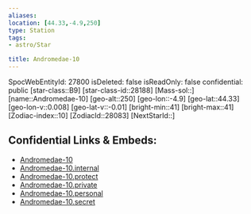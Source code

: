 ```yaml
---
aliases: 
location: [44.33,-4.9,250]
type: Station
tags:
- astro/Star

title: Andromedae-10
---
```

SpocWebEntityId: 27800
isDeleted: false
isReadOnly: false
confidential: public
[star-class::B9]
[star-class-id::28188]
[Mass-sol::]
[name::Andromedae-10]
[geo-alt::250]
[geo-lon::-4.9]
[geo-lat::44.33]
[geo-lon-v::0.008]
[geo-lat-v::-0.01]
[bright-min::41]
[bright-max::41]
[Zodiac-index::10]
[ZodiacId::28083]
[NextStarId::]



## Confidential Links & Embeds: 
- [Andromedae-10](../../../_public/astro/Star/Andromedae-10.md) 
- [Andromedae-10.internal](../../../_internal/astro/Star/Andromedae-10.internal.md) 
- [Andromedae-10.protect](../../../_protect/astro/Star/Andromedae-10.protect.md) 
- [Andromedae-10.private](../../../_private/astro/Star/Andromedae-10.private.md) 
- [Andromedae-10.personal](../../../_personal/astro/Star/Andromedae-10.personal.md) 
- [Andromedae-10.secret](../../../_secret/astro/Star/Andromedae-10.secret.md)

